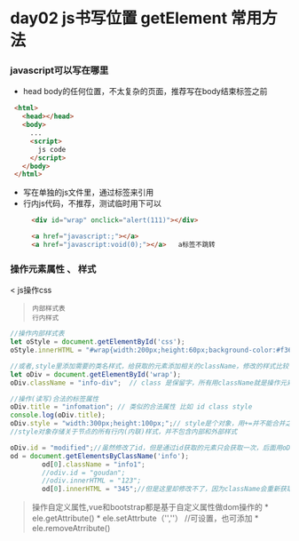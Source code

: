 # day02 js书写位置 getElement 常用方法

### javascript可以写在哪里
* head body的任何位置，不太复杂的页面，推荐写在body结束标签之前
 ```html
  <html>
    <head></head>
    <body>
      ...
      <script>
        js code
      </script>
    </body>
  </html>
  ```
* 写在单独的js文件里，通过标签<script src="path/fileName.js" ></script>来引用
* 行内js代码，不推荐，测试临时用下可以
  ```HTML
    <div id="wrap" onclick="alert(111)"></div>

    <a href="javascript:;"></a>       
    <a href="javascript:void(0);"></a>   a标签不跳转
    ```
### 操作元素属性 、 样式
< js操作css
>     内部样式表
>     行内样式

```javascript
//操作内部样式表
let oStyle = document.getElementById('css');
oStyle.innerHTML = "#wrap{width:200px;height:60px;background-color:#f36;}";

//或者,style里添加需要的类名样式，给获取的元素添加相关的className，修改的样式比较多时推荐
let oDiv = document.getElementById('wrap');
oDiv.className = "info-div";  // class 是保留字，所有用className就是操作元素的class属性

//操作(读写)合法的标签属性
oDiv.title = "infomation"; // 类似的合法属性 比如 id class style
console.log(oDiv.title);
oDiv.style = "width:300px;height:100px;";// style是个对象，用+=并不能合并之前行内存在的style，可用style.cssText
//style对象存储关于节点的所有行内(内联)样式，并不包含内部和外部样式

oDiv.id = "modified";//虽然修改了id，但是通过id获取的元素只会获取一次，后面用oDiv还是代表原来的
od = document.getElementsByClassName('info');
		od[0].className = "info1";
		//odiv.id = "goudan";
		//odiv.innerHTML = "123";
		od[0].innerHTML = "345";//但是这里却修改不了，因为className会重新获取，
```

> 操作自定义属性,vue和bootstrap都是基于自定义属性做dom操作的
      * ele.getAttribute()
      * ele.setAttrbute（'',''） //可设置，也可添加
      * ele.removeAtrribute()
